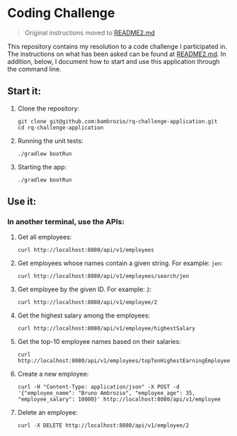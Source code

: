# Coding Challenge
> Original instructions moved to [README2.md](./README2.md)

This repository contains my resolution to a code challenge I participated in. The instructions on what has been asked can be found at [README2.md](./README2.md). In addition, below, I document how to start and use this application through the command line.

## Start it:

1. Clone the repository:
    ```
    git clone git@github.com:bambrozio/rq-challenge-application.git
    cd rq-challenge-application
    ```
2. Running the unit tests:
    ```
    ./gradlew bootRun
    ```
3. Starting the app:
    ```
    ./gradlew bootRun
    ```

## Use it:
### In another terminal, use the APIs:

1. Get all employees:
    ```
    curl http://localhost:8080/api/v1/employees
    ```
2. Get employees whose names contain a given string. For example: `jen`:
    ```
    curl http://localhost:8080/api/v1/employees/search/jen
    ```
3. Get employee by the given ID. For example: `2`:
    ```
    curl http://localhost:8080/api/v1/employee/2
    ```
4. Get the highest salary among the employees:
    ```
    curl http://localhost:8080/api/v1/employee/highestSalary
    ```
5. Get the top-10 employee names based on their salaries:
    ```
    curl http://localhost:8080/api/v1/employees/topTenHighestEarningEmployeeNames
    ```
6. Create a new employee:
    ```
    curl -H "Content-Type: application/json" -X POST -d '{"employee_name": "Bruno Ambrozio", "employee_age": 35, "employee_salary": 10000}' http://localhost:8080/api/v1/employee
    ```
7. Delete an employee:
    ```
    curl -X DELETE http://localhost:8080/api/v1/employee/2
    ```
